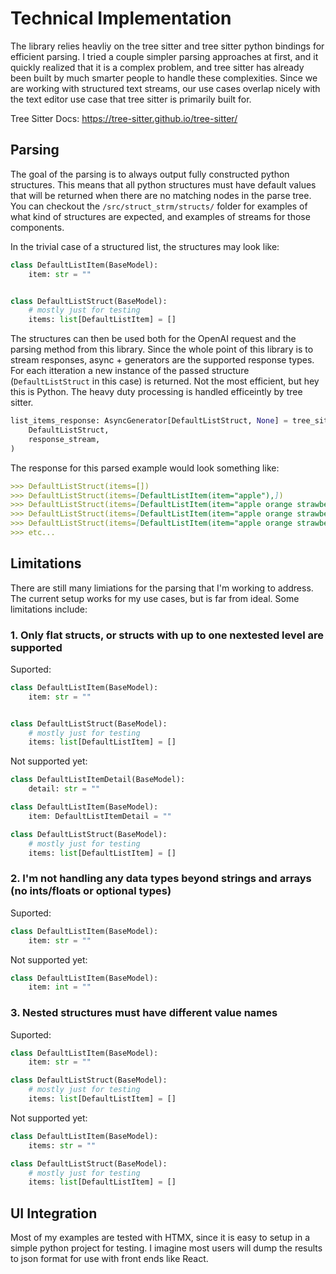 # Technical Implementation

The library relies heavliy on the tree sitter and tree sitter python bindings for efficient parsing. I tried a couple simpler parsing approaches at first, and it quickly realized that it is a complex problem, and tree sitter has already been built by much smarter people to handle these complexities. Since we are working with structured text streams, our use cases overlap nicely with the text editor use case that tree sitter is primarily built for.   

Tree Sitter Docs: https://tree-sitter.github.io/tree-sitter/  

## Parsing

The goal of the parsing is to always output fully constructed python structures. This means that all python structures must have default values that will be returned when there are no matching nodes in the parse tree. You can checkout the `/src/struct_strm/structs/` folder for examples of what kind of structures are expected, and examples of streams for those components.   

In the trivial case of a structured list, the structures may look like:
```python
class DefaultListItem(BaseModel):
    item: str = ""


class DefaultListStruct(BaseModel):
    # mostly just for testing
    items: list[DefaultListItem] = []
```

The structures can then be used both for the OpenAI request and the parsing method from this library. Since the whole point of this library is to stream responses, async + generators are the supported response types. For each itteration a new instance of the passed structure (`DefaultListStruct` in this case) is returned. Not the most efficient, but hey this is Python. The heavy duty processing is handled efficeintly by tree sitter.

```python
list_items_response: AsyncGenerator[DefaultListStruct, None] = tree_sitter_parse(
    DefaultListStruct,
    response_stream,
)
```

The response for this parsed example would look something like:
```markdown
>>> DefaultListStruct(items=[])
>>> DefaultListStruct(items=[DefaultListItem(item="apple"),])
>>> DefaultListStruct(items=[DefaultListItem(item="apple orange strawberry"),])
>>> DefaultListStruct(items=[DefaultListItem(item="apple orange strawberry"), DefaultListItem(item="banana")])
>>> DefaultListStruct(items=[DefaultListItem(item="apple orange strawberry"), DefaultListItem(item="banana kiwi grape")])
>>> etc...
```

## Limitations

There are still many limiations for the parsing that I'm working to address. The current setup works for my use cases, but is far from ideal. Some limitations include:
### 1. Only flat structs, or structs with up to one nextested level are supported  
Suported:
```python
class DefaultListItem(BaseModel):
    item: str = ""


class DefaultListStruct(BaseModel):
    # mostly just for testing
    items: list[DefaultListItem] = []
```
Not supported yet:  
```python
class DefaultListItemDetail(BaseModel):
    detail: str = ""

class DefaultListItem(BaseModel):
    item: DefaultListItemDetail = ""

class DefaultListStruct(BaseModel):
    # mostly just for testing
    items: list[DefaultListItem] = []
```
### 2. I'm not handling any data types beyond strings and arrays (no ints/floats or optional types)  
Suported:  
```python
class DefaultListItem(BaseModel):
    item: str = ""
```
Not supported yet:
```python
class DefaultListItem(BaseModel):
    item: int = ""
```
### 3. Nested structures must have different value names  
Suported:
```python
class DefaultListItem(BaseModel):
    item: str = ""

class DefaultListStruct(BaseModel):
    # mostly just for testing
    items: list[DefaultListItem] = []
```
Not supported yet:
```python
class DefaultListItem(BaseModel):
    items: str = ""

class DefaultListStruct(BaseModel):
    # mostly just for testing
    items: list[DefaultListItem] = []
```


## UI Integration

Most of my examples are tested with HTMX, since it is easy to setup in a simple python project for testing. I imagine most users will dump the results to json format for use with front ends like React. 
